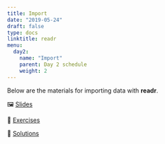 ```yaml
---
title: Import
date: "2019-05-24"
draft: false
type: docs
linktitle: readr
menu:
  day2:
    name: "Import"
    parent: Day 2 schedule
    weight: 2
---
```


Below are the materials for importing data with **readr**.

:framed_picture: [Slides](https://github.com/wjakethompson/tidyds-2019/raw/master/slides/04-Import.pdf)

:memo: [Exercises](https://github.com/wjakethompson/tidyds-2019/raw/master/04-Import.Rmd)

:mag_right: [Solutions](https://github.com/wjakethompson/tidyds-2019/raw/master/solutions/04-Import-Solutions.Rmd)

